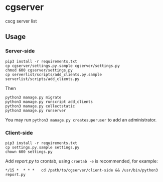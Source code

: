 # cgserver
cscg server list

## Usage

### Server-side

```shell
pip3 install -r requirements.txt
cp cgserver/settings.py.sample cgserver/settings.py
chmod 600 cgserver/settings.py
cp serverlist/scripts/add_clients.py.sample serverlist/scripts/add_clients.py
```

Then

```shell
python3 manage.py migrate
python3 manage.py runscript add_clients
python3 manage.py collectstatic
python3 manage.py runserver
```

You may run `python3 manage.py createsuperuser` to add an administrator.

### Client-side

```shell
pip3 install -r requirements.txt
cp settings.py.sample settings.py
chown 600 settings.py
```

Add *report.py* to crontab, using `crontab -e` is recommended, for example:

```
*/15 *	* * *	cd /path/to/cgserver/client-side && /usr/bin/python3 report.py
```
